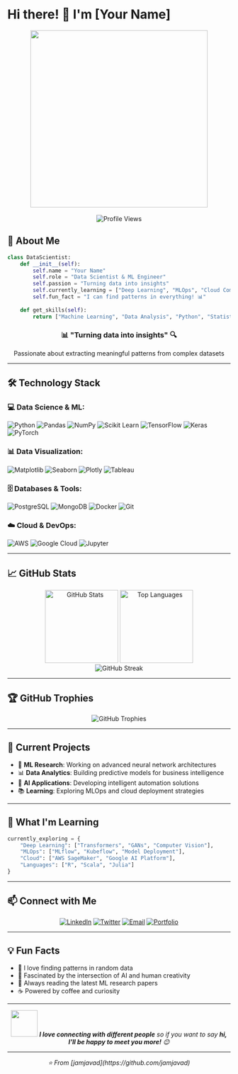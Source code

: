 # Hi there! 👋 I'm [Your Name]

<div align="center">
  <img src="https://media.giphy.com/media/RbDKaczqWovIugyJmW/giphy.gif" width="400">
  <br><br>
  <img src="https://komarev.com/ghpvc/?username=jamjavad&color=brightgreen&style=flat-square" alt="Profile Views">
</div>

## 🚀 About Me

```python
class DataScientist:
    def __init__(self):
        self.name = "Your Name"
        self.role = "Data Scientist & ML Engineer"
        self.passion = "Turning data into insights"
        self.currently_learning = ["Deep Learning", "MLOps", "Cloud Computing"]
        self.fun_fact = "I can find patterns in everything! 📊"
    
    def get_skills(self):
        return ["Machine Learning", "Data Analysis", "Python", "Statistical Modeling"]
```

<div align="center">
  <h3>📊 "Turning data into insights" 🔍</h3>
  <p>Passionate about extracting meaningful patterns from complex datasets</p>
</div>

---

## 🛠️ Technology Stack

### 💻 Data Science & ML:
![Python](https://img.shields.io/badge/Python-3776AB?style=for-the-badge&logo=python&logoColor=white)
![Pandas](https://img.shields.io/badge/Pandas-150458?style=for-the-badge&logo=pandas&logoColor=white)
![NumPy](https://img.shields.io/badge/NumPy-013243?style=for-the-badge&logo=numpy&logoColor=white)
![Scikit Learn](https://img.shields.io/badge/Scikit_Learn-F7931E?style=for-the-badge&logo=scikit-learn&logoColor=white)
![TensorFlow](https://img.shields.io/badge/TensorFlow-FF6F00?style=for-the-badge&logo=tensorflow&logoColor=white)
![Keras](https://img.shields.io/badge/Keras-D00000?style=for-the-badge&logo=keras&logoColor=white)
![PyTorch](https://img.shields.io/badge/PyTorch-EE4C2C?style=for-the-badge&logo=pytorch&logoColor=white)

### 📊 Data Visualization:
![Matplotlib](https://img.shields.io/badge/Matplotlib-11557C?style=for-the-badge&logo=matplotlib&logoColor=white)
![Seaborn](https://img.shields.io/badge/Seaborn-3776AB?style=for-the-badge&logo=seaborn&logoColor=white)
![Plotly](https://img.shields.io/badge/Plotly-3F4F75?style=for-the-badge&logo=plotly&logoColor=white)
![Tableau](https://img.shields.io/badge/Tableau-E97627?style=for-the-badge&logo=tableau&logoColor=white)

### 🗄️ Databases & Tools:
![PostgreSQL](https://img.shields.io/badge/PostgreSQL-336791?style=for-the-badge&logo=postgresql&logoColor=white)
![MongoDB](https://img.shields.io/badge/MongoDB-47A248?style=for-the-badge&logo=mongodb&logoColor=white)
![Docker](https://img.shields.io/badge/Docker-2496ED?style=for-the-badge&logo=docker&logoColor=white)
![Git](https://img.shields.io/badge/Git-F05032?style=for-the-badge&logo=git&logoColor=white)

### ☁️ Cloud & DevOps:
![AWS](https://img.shields.io/badge/AWS-232F3E?style=for-the-badge&logo=amazon-aws&logoColor=white)
![Google Cloud](https://img.shields.io/badge/Google_Cloud-4285F4?style=for-the-badge&logo=google-cloud&logoColor=white)
![Jupyter](https://img.shields.io/badge/Jupyter-F37626?style=for-the-badge&logo=jupyter&logoColor=white)

---

## 📈 GitHub Stats

<div align="center">
  <img src="https://github-readme-stats.vercel.app/api?username=jamjavad&show_icons=true&theme=radical&count_private=true" alt="GitHub Stats" height="165">
  <img src="https://github-readme-stats.vercel.app/api/top-langs/?username=jamjavad&layout=compact&theme=radical" alt="Top Languages" height="165">
</div>

<div align="center">
  <img src="https://github-readme-streak-stats.herokuapp.com/?user=jamjavad&theme=radical" alt="GitHub Streak">
</div>

---

## 🏆 GitHub Trophies

<div align="center">
  <img src="https://github-profile-trophy.vercel.app/?username=jamjavad&theme=radical&no-frame=true&no-bg=true&margin-w=4" alt="GitHub Trophies">
</div>

---

## 🎯 Current Projects

- 🔬 **ML Research**: Working on advanced neural network architectures
- 📊 **Data Analytics**: Building predictive models for business intelligence
- 🤖 **AI Applications**: Developing intelligent automation solutions
- 📚 **Learning**: Exploring MLOps and cloud deployment strategies

---

## 🌱 What I'm Learning

```python
currently_exploring = {
    "Deep Learning": ["Transformers", "GANs", "Computer Vision"],
    "MLOps": ["MLflow", "Kubeflow", "Model Deployment"],
    "Cloud": ["AWS SageMaker", "Google AI Platform"],
    "Languages": ["R", "Scala", "Julia"]
}
```

---

## 📫 Connect with Me

<div align="center">
  
[![LinkedIn](https://img.shields.io/badge/LinkedIn-0077B5?style=for-the-badge&logo=linkedin&logoColor=white)](https://linkedin.com/in/your-profile)
[![Twitter](https://img.shields.io/badge/Twitter-1DA1F2?style=for-the-badge&logo=twitter&logoColor=white)](https://twitter.com/your-handle)
[![Email](https://img.shields.io/badge/Email-D14836?style=for-the-badge&logo=gmail&logoColor=white)](mailto:your.email@example.com)
[![Portfolio](https://img.shields.io/badge/Portfolio-FF5722?style=for-the-badge&logo=todoist&logoColor=white)](https://your-portfolio.com)

</div>

---

## 💡 Fun Facts

- 🎲 I love finding patterns in random data
- 🧠 Fascinated by the intersection of AI and human creativity
- 📖 Always reading the latest ML research papers
- ☕ Powered by coffee and curiosity

---

<div align="center">
  <img src="https://media.giphy.com/media/LnQjpWaON8nhr21vNW/giphy.gif" width="60"> 
  <em><b>I love connecting with different people</b> so if you want to say <b>hi, I'll be happy to meet you more!</b> 😊</em>
</div>

---

<div align="center">
  <i>⭐️ From [jamjavad](https://github.com/jamjavad)</i>
</div>